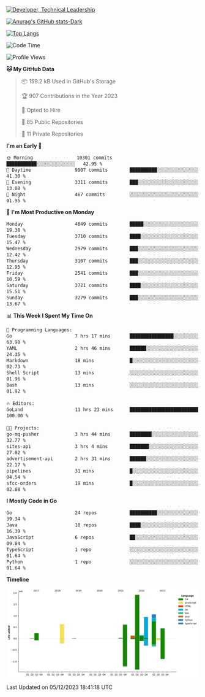 <div>
  <a href="https://www.linkedin.com/in/arielpineiro/" target="_blank" rel="nofollow noopener noreferrer">
    <img src="https://img.shields.io/badge/-LinkedIn-%230077B5?style=for-the-badge&logo=linkedin&logoColor=white" alt="Developer, Technical Leadership" title="Ariel Piñeiro">
  </a>
</div>

[![Anurag's GitHub stats-Dark](https://github-readme-stats.vercel.app/api?username=arielsrv&show_icons=true&theme=dark#gh-dark-mode-only)](https://github.com/anuraghazra/github-readme-stats#gh-dark-mode-only)

[![Top Langs](https://github-readme-stats.vercel.app/api/top-langs/?username=arielsrv&layout=compact&langs_count=10&theme=dark#gh-dark-mode-only)](https://github.com/anuraghazra/github-readme-stats&theme=dark#gh-dark-mode-only)

<!--START_SECTION:waka-->
![Code Time](http://img.shields.io/badge/Code%20Time-334%20hrs%2041%20mins-blue)

![Profile Views](http://img.shields.io/badge/Profile%20Views-3-blue)

**🐱 My GitHub Data** 

> 📦 159.2 kB Used in GitHub's Storage 
 > 
> 🏆 907 Contributions in the Year 2023
 > 
> 💼 Opted to Hire
 > 
> 📜 85 Public Repositories 
 > 
> 🔑 11 Private Repositories 
 > 
**I'm an Early 🐤** 

```text
🌞 Morning                10301 commits       ███████████░░░░░░░░░░░░░░   42.95 % 
🌆 Daytime                9907 commits        ██████████░░░░░░░░░░░░░░░   41.30 % 
🌃 Evening                3311 commits        ███░░░░░░░░░░░░░░░░░░░░░░   13.80 % 
🌙 Night                  467 commits         ░░░░░░░░░░░░░░░░░░░░░░░░░   01.95 % 
```
📅 **I'm Most Productive on Monday** 

```text
Monday                   4649 commits        █████░░░░░░░░░░░░░░░░░░░░   19.38 % 
Tuesday                  3710 commits        ████░░░░░░░░░░░░░░░░░░░░░   15.47 % 
Wednesday                2979 commits        ███░░░░░░░░░░░░░░░░░░░░░░   12.42 % 
Thursday                 3107 commits        ███░░░░░░░░░░░░░░░░░░░░░░   12.95 % 
Friday                   2541 commits        ███░░░░░░░░░░░░░░░░░░░░░░   10.59 % 
Saturday                 3721 commits        ████░░░░░░░░░░░░░░░░░░░░░   15.51 % 
Sunday                   3279 commits        ███░░░░░░░░░░░░░░░░░░░░░░   13.67 % 
```


📊 **This Week I Spent My Time On** 

```text
💬 Programming Languages: 
Go                       7 hrs 17 mins       ████████████████░░░░░░░░░   63.98 % 
YAML                     2 hrs 46 mins       ██████░░░░░░░░░░░░░░░░░░░   24.35 % 
Markdown                 18 mins             █░░░░░░░░░░░░░░░░░░░░░░░░   02.73 % 
Shell Script             13 mins             ░░░░░░░░░░░░░░░░░░░░░░░░░   01.96 % 
Bash                     13 mins             ░░░░░░░░░░░░░░░░░░░░░░░░░   01.92 % 

🔥 Editors: 
GoLand                   11 hrs 23 mins      █████████████████████████   100.00 % 

🐱‍💻 Projects: 
go-mq-pusher             3 hrs 44 mins       ████████░░░░░░░░░░░░░░░░░   32.77 % 
sites-api                3 hrs 4 mins        ███████░░░░░░░░░░░░░░░░░░   27.02 % 
advertisement-api        2 hrs 31 mins       ██████░░░░░░░░░░░░░░░░░░░   22.17 % 
pipelines                31 mins             █░░░░░░░░░░░░░░░░░░░░░░░░   04.54 % 
sfcc-orders              19 mins             █░░░░░░░░░░░░░░░░░░░░░░░░   02.88 % 
```

**I Mostly Code in Go** 

```text
Go                       24 repos            ██████████░░░░░░░░░░░░░░░   39.34 % 
Java                     10 repos            ████░░░░░░░░░░░░░░░░░░░░░   16.39 % 
JavaScript               6 repos             ██░░░░░░░░░░░░░░░░░░░░░░░   09.84 % 
TypeScript               1 repo              ░░░░░░░░░░░░░░░░░░░░░░░░░   01.64 % 
Python                   1 repo              ░░░░░░░░░░░░░░░░░░░░░░░░░   01.64 % 
```



**Timeline**

![Lines of Code chart](https://raw.githubusercontent.com/arielsrv/arielsrv/main/assets/bar_graph.png)


 Last Updated on 05/12/2023 18:41:18 UTC
<!--END_SECTION:waka-->
